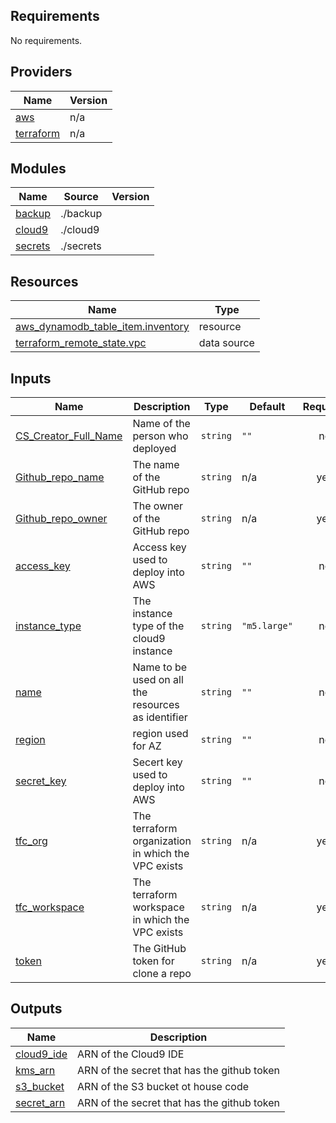 <!-- BEGINNING OF PRE-COMMIT-TERRAFORM DOCS HOOK -->
## Requirements

No requirements.

## Providers

| Name | Version |
|------|---------|
| <a name="provider_aws"></a> [aws](#provider\_aws) | n/a |
| <a name="provider_terraform"></a> [terraform](#provider\_terraform) | n/a |

## Modules

| Name | Source | Version |
|------|--------|---------|
| <a name="module_backup"></a> [backup](#module\_backup) | ./backup |  |
| <a name="module_cloud9"></a> [cloud9](#module\_cloud9) | ./cloud9 |  |
| <a name="module_secrets"></a> [secrets](#module\_secrets) | ./secrets |  |

## Resources

| Name | Type |
|------|------|
| [aws_dynamodb_table_item.inventory](https://registry.terraform.io/providers/hashicorp/aws/latest/docs/resources/dynamodb_table_item) | resource |
| [terraform_remote_state.vpc](https://registry.terraform.io/providers/hashicorp/terraform/latest/docs/data-sources/remote_state) | data source |

## Inputs

| Name | Description | Type | Default | Required |
|------|-------------|------|---------|:--------:|
| <a name="input_CS_Creator_Full_Name"></a> [CS\_Creator\_Full\_Name](#input\_CS\_Creator\_Full\_Name) | Name of the person who deployed | `string` | `""` | no |
| <a name="input_Github_repo_name"></a> [Github\_repo\_name](#input\_Github\_repo\_name) | The name of the GitHub repo | `string` | n/a | yes |
| <a name="input_Github_repo_owner"></a> [Github\_repo\_owner](#input\_Github\_repo\_owner) | The owner of the GitHub repo | `string` | n/a | yes |
| <a name="input_access_key"></a> [access\_key](#input\_access\_key) | Access key used to deploy into AWS | `string` | `""` | no |
| <a name="input_instance_type"></a> [instance\_type](#input\_instance\_type) | The instance type of the cloud9 instance | `string` | `"m5.large"` | no |
| <a name="input_name"></a> [name](#input\_name) | Name to be used on all the resources as identifier | `string` | `""` | no |
| <a name="input_region"></a> [region](#input\_region) | region used for AZ | `string` | `""` | no |
| <a name="input_secret_key"></a> [secret\_key](#input\_secret\_key) | Secert key used to deploy into AWS | `string` | `""` | no |
| <a name="input_tfc_org"></a> [tfc\_org](#input\_tfc\_org) | The terraform organization in which the VPC exists | `string` | n/a | yes |
| <a name="input_tfc_workspace"></a> [tfc\_workspace](#input\_tfc\_workspace) | The terraform workspace in which the VPC exists | `string` | n/a | yes |
| <a name="input_token"></a> [token](#input\_token) | The GitHub token for clone a repo | `string` | n/a | yes |

## Outputs

| Name | Description |
|------|-------------|
| <a name="output_cloud9_ide"></a> [cloud9\_ide](#output\_cloud9\_ide) | ARN of the Cloud9 IDE |
| <a name="output_kms_arn"></a> [kms\_arn](#output\_kms\_arn) | ARN of the secret that has the github token |
| <a name="output_s3_bucket"></a> [s3\_bucket](#output\_s3\_bucket) | ARN of the S3 bucket ot house code |
| <a name="output_secret_arn"></a> [secret\_arn](#output\_secret\_arn) | ARN of the secret that has the github token |
<!-- END OF PRE-COMMIT-TERRAFORM DOCS HOOK -->
